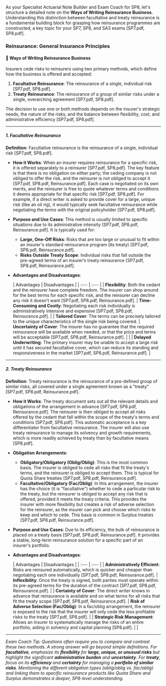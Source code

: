 As your Specialist Actuarial Note Builder and Exam Coach for SP8, let's structure a detailed note on the **Ways of Writing Reinsurance Business**. Understanding this distinction between facultative and treaty reinsurance is a fundamental building block for grasping how reinsurance programmes are constructed, a key topic for your SP7, SP8, and SA3 exams \[SP7.pdf, SP8.pdf\].

### **Reinsurance: General Insurance Principles**

#### **🔸 Ways of Writing Reinsurance Business**

Insurers cede risks to reinsurers using two primary methods, which define how the business is offered and accepted:

1. **Facultative Reinsurance**: The reinsurance of a single, individual risk \[SP7.pdf, SP8.pdf\].  
2. **Treaty Reinsurance**: The reinsurance of a group of similar risks under a single, overarching agreement \[SP7.pdf, SP8.pdf\].

The decision to use one or both methods depends on the insurer's strategic needs, the nature of the risks, and the balance between flexibility, cost, and administrative efficiency \[SP7.pdf, SP8.pdf\].

---

##### **1\. Facultative Reinsurance**

**Definition**: Facultative reinsurance is the reinsurance of a single, individual risk \[SP7.pdf, SP8.pdf\].

* **How it Works**: When an insurer requires reinsurance for a specific risk, it is offered separately to a reinsurer \[SP7.pdf, SP8.pdf\]. The key feature is that there is no obligation on either party; the ceding company is not obliged to offer the risk, and the reinsurer is not obliged to accept it \[SP7.pdf, SP8.pdf, Reinsurance.pdf\]. Each case is negotiated on its own merits, and the reinsurer is free to quote whatever terms and conditions it deems appropriate for that specific risk \[SP7.pdf, SP8.pdf\]. For example, if a direct writer is asked to provide cover for a large, unique risk (like an oil rig), it would typically seek facultative reinsurance while negotiating the terms with the original policyholder \[SP7.pdf, SP8.pdf\].

* **Purpose and Use Cases**: This method is usually limited to specific situations due to its administrative intensity \[SP7.pdf, SP8.pdf, Reinsurance.pdf\]. It is typically used for:

  * **Large, One-Off Risks**: Risks that are too large or unusual to fit within an insurer's standard reinsurance program (its treaty) \[SP7.pdf, SP8.pdf, Reinsurance.pdf\].  
  * **Risks Outside Treaty Scope**: Individual risks that fall outside the pre-agreed terms of an insurer’s treaty reinsurance \[SP7.pdf, SP8.pdf, Reinsurance.pdf\].  
* **Advantages and Disadvantages**:

   | Advantages | Disadvantages | | :--- | :--- | | **Flexibility**: Both the cedant and the reinsurer have complete freedom. The insurer can shop around for the best terms for each specific risk, and the reinsurer can decline any risk it doesn't want \[SP7.pdf, SP8.pdf, Reinsurance.pdf\]. | **Time-Consuming and Costly**: Negotiating each risk individually is administratively intensive and expensive \[SP7.pdf, SP8.pdf, Reinsurance.pdf\]. | | **Tailored Cover**: The terms can be precisely tailored to the unique characteristics of the single risk being covered. | **Uncertainty of Cover**: The insurer has no guarantee that the required reinsurance will be available when needed, or that the price and terms will be acceptable \[SP7.pdf, SP8.pdf, Reinsurance.pdf\]. | | | **Delayed Underwriting**: The primary insurer may be unable to accept a large risk until it has secured facultative cover, which can reduce its standing and responsiveness in the market \[SP7.pdf, SP8.pdf, Reinsurance.pdf\]. |

---

##### **2\. Treaty Reinsurance**

**Definition**: Treaty reinsurance is the reinsurance of a pre-defined group of similar risks, all covered under a single agreement known as a "treaty" \[SP7.pdf, SP8.pdf, Reinsurance.pdf\].

* **How it Works**: The treaty document sets out all the relevant details and obligations of the arrangement in advance \[SP7.pdf, SP8.pdf, Reinsurance.pdf\]. The reinsurer is then obliged to accept all risks offered by the cedant that fall within the scope of the treaty's terms and conditions \[SP7.pdf, SP8.pdf\]. This automatic acceptance is a key differentiator from facultative reinsurance. The insurer will also use treaty reinsurance to manage its solvency and growth requirements, which is more readily achieved by treaty than by facultative means \[SP8.pdf\].

* **Obligation Arrangements**:

  * **Obligatory/Obligatory (Oblig/Oblig)**: This is the most common basis. The insurer is obliged to cede all risks that fit the treaty's terms, and the reinsurer is obliged to accept them. This is typical for Quota Share treaties \[SP7.pdf, SP8.pdf, Reinsurance.pdf\].  
  * **Facultative/Obligatory (Fac/Oblig)**: In this arrangement, the insurer has the choice (it is "facultative") whether to cede a particular risk to the treaty, but the reinsurer is obliged to accept any risk that is offered, provided it meets the treaty criteria. This provides the insurer with more flexibility but creates a risk of adverse selection for the reinsurer, as the insurer can pick and choose which risks to keep and which to cede. This basis is common in Surplus treaties \[SP7.pdf, SP8.pdf, Reinsurance.pdf\].  
* **Purpose and Use Cases**: Due to its efficiency, the bulk of reinsurance is placed on a treaty basis \[SP7.pdf, SP8.pdf, Reinsurance.pdf\]. It provides a stable, long-term reinsurance solution for a specific part of an insurer's portfolio.

* **Advantages and Disadvantages**:

   | Advantages | Disadvantages | | :--- | :--- | | **Administratively Efficient**: Risks are reinsured automatically, which is quicker and cheaper than negotiating each one individually \[SP7.pdf, SP8.pdf, Reinsurance.pdf\]. | **Inflexibility**: Once the treaty is signed, both parties must operate within its pre-agreed terms for the duration of the contract \[SP7.pdf, SP8.pdf, Reinsurance.pdf\]. | | **Certainty of Cover**: The direct writer knows in advance that reinsurance is available and on what terms for all risks that fit the treaty scope \[SP7.pdf, SP8.pdf, Reinsurance.pdf\]. | **Risk of Adverse Selection (Fac/Oblig)**: In a fac/oblig arrangement, the reinsurer is exposed to the risk that the insurer will only cede the less profitable risks to the treaty \[SP7.pdf, SP8.pdf\]. | | **Strategic Risk Management**: Allows an insurer to systematically manage the risks of an entire portfolio, aiding in solvency and capital planning \[SP8.pdf\]. | |

---

*Exam Coach Tip: Questions often require you to compare and contrast these two methods. A strong answer will go beyond simple definitions. For **facultative**, emphasize its **flexibility** for **large, unique, or unusual risks** but highlight the significant **administrative burden** and **uncertainty**. For **treaty**, focus on its **efficiency** and **certainty** for managing a **portfolio of similar risks**. Mentioning the different obligation types (oblig/oblig vs. fac/oblig) and linking them to specific reinsurance products like Quota Share and Surplus demonstrates a deeper, SP8-level understanding.*

